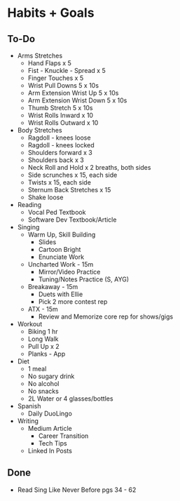 # Habits + Goals

## To-Do

- Arms Stretches
  - Hand Flaps x 5
  - Fist - Knuckle - Spread x 5
  - Finger Touches x 5
  - Wrist Pull Downs 5 x 10s
  - Arm Extension Wrist Up 5 x 10s
  - Arm Extension Wrist Down 5 x 10s
  - Thumb Stretch 5 x 10s
  - Wrist Rolls Inward x 10
  - Wrist Rolls Outward x 10
- Body Stretches
  - Ragdoll - knees loose
  - Ragdoll - knees locked
  - Shoulders forward x 3
  - Shoulders back x 3
  - Neck Roll and Hold x 2 breaths, both sides
  - Side scrunches x 15, each side
  - Twists x 15, each side
  - Sternum Back Stretches x 15
  - Shake loose
- Reading
  - Vocal Ped Textbook
  - Software Dev Textbook/Article
- Singing
  - Warm Up, Skill Building
    - Slides
    - Cartoon Bright
    - Enunciate Work
  - Uncharted Work - 15m
    - Mirror/Video Practice
    - Tuning/Notes Practice (S, AYG)
  - Breakaway - 15m
    - Duets with Ellie
    - Pick 2 more contest rep
  - ATX - 15m
    - Review and Memorize core rep for shows/gigs
- Workout
  - Biking 1 hr
  - Long Walk
  - Pull Up x 2
  - Planks - App
- Diet
  - 1 meal
  - No sugary drink
  - No alcohol
  - No snacks
  - 2L Water or 4 glasses/bottles
- Spanish
  - Daily DuoLingo
- Writing
  - Medium Article
    - Career Transition
    - Tech Tips
  - Linked In Posts

## Done
  - Read Sing Like Never Before pgs 34 - 62

